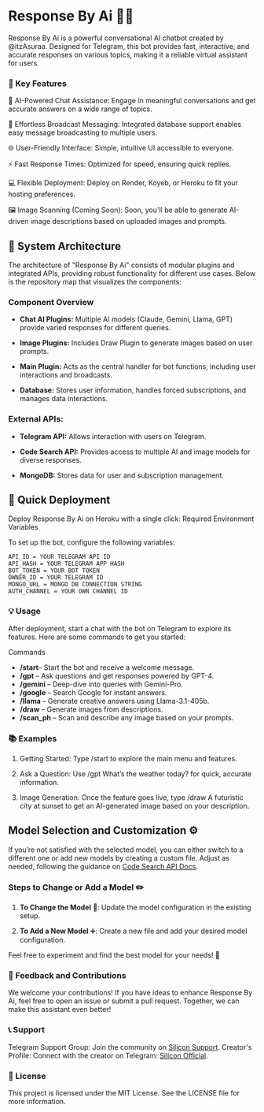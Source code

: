 # Response By Ai 🤖✨

Response By Ai is a powerful conversational AI chatbot created by @itzAsuraa. Designed for Telegram, this bot provides fast, interactive, and accurate responses on various topics, making it a reliable virtual assistant for users.


### 🌟 Key Features

🚀 AI-Powered Chat Assistance: Engage in meaningful conversations and get accurate answers on a wide range of topics.

📡 Effortless Broadcast Messaging: Integrated database support enables easy message broadcasting to multiple users.

🌐 User-Friendly Interface: Simple, intuitive UI accessible to everyone.

⚡ Fast Response Times: Optimized for speed, ensuring quick replies.

💻 Flexible Deployment: Deploy on Render, Koyeb, or Heroku to fit your hosting preferences.

🖼️ Image Scanning (Coming Soon): Soon, you'll be able to generate AI-driven image descriptions based on uploaded images and prompts.




## 📂 System Architecture

The architecture of "Response By Ai" consists of modular plugins and integrated APIs, providing robust functionality for different use cases. Below is the repository map that visualizes the components:

### Component Overview

- **Chat AI Plugins:** Multiple AI models (Claude, Gemini, Llama, GPT) provide varied responses for different queries.

- **Image Plugins:** Includes Draw Plugin to generate images based on user prompts.

- **Main Plugin:** Acts as the central handler for bot functions, including user interactions and broadcasts.

- **Database:** Stores user information, handles forced subscriptions, and manages data interactions.

### External APIs:

- **Telegram API:** Allows interaction with users on Telegram.

- **Code Search API:** Provides access to multiple AI and image models for diverse responses.

- **MongoDB:** Stores data for user and subscription management.

## 🚀 Quick Deployment

Deploy Response By Ai on Heroku with a single click:
Required Environment Variables

To set up the bot, configure the following variables:
```
API_ID = YOUR TELEGRAM API ID
API_HASH = YOUR TELEGRAM APP HASH
BOT_TOKEN = YOUR BOT TOKEN
OWNER_ID = YOUR TELEGRAM ID
MONGO_URL = MONGO DB CONNECTION STRING
AUTH_CHANNEL = YOUR OWN CHANNEL ID
```
### 💡 Usage

After deployment, start a chat with the bot on Telegram to explore its features. Here are some commands to get you started:

Commands

- **/start**– Start the bot and receive a welcome message.
- **/gpt** – Ask questions and get responses powered by GPT-4.
- **/gemini** – Deep-dive into queries with Gemini-Pro.
- **/google** – Search Google for instant answers.
- **/llama** – Generate creative answers using Llama-3.1-405b.
- **/draw** – Generate images from descriptions.
- **/scan_ph** – Scan and describe any image based on your prompts.


### 📚 Examples

1. Getting Started: Type /start to explore the main menu and features.


2. Ask a Question: Use /gpt What’s the weather today? for quick, accurate information.


3. Image Generation: Once the feature goes live, type /draw A futuristic city at sunset to get an AI-generated image based on your description.

## Model Selection and Customization ⚙️

If you’re not satisfied with the selected model, you can either switch to a different one or add new models by creating a custom file. Adjust as needed, following the guidance on [Code Search API Docs](https://codesearch.pages.dev).

### Steps to Change or Add a Model ✏️

1. **To Change the Model** 🔄: Update the model configuration in the existing setup.

2. **To Add a New Model** ➕: Create a new file and add your desired model configuration.

Feel free to experiment and find the best model for your needs! 🚀

### 💬 Feedback and Contributions

We welcome your contributions! If you have ideas to enhance Response By Ai, feel free to open an issue or submit a pull request. Together, we can make this assistant even better!

### 📞 Support

Telegram Support Group: Join the community on [Silicon Support](https://t.me/Silicon_Botz).
Creator's Profile: Connect with the creator on Telegram: [Silicon Official](https://t.me/Silicon_Official).

### 📜 License

This project is licensed under the MIT License. See the LICENSE file for more information.

